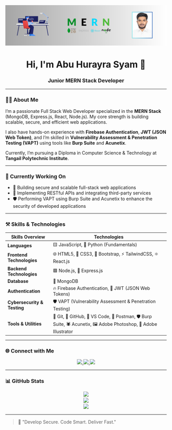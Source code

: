 <!-- Banner -->
<p align="center">
  <img src="https://raw.githubusercontent.com/abuhurayrasyam/abuhurayrasyam/main/banner.png" alt="Banner" />
</p>

<!-- Name and Designation -->
<h1 align="center">Hi, I'm Abu Hurayra Syam 👋</h1>
<h3 align="center">Junior MERN Stack Developer</h3>

---

### 🧑‍💻 About Me

I’m a passionate Full Stack Web Developer specialized in the **MERN Stack** (MongoDB, Express.js, React, Node.js). My core strength is building scalable, secure, and efficient web applications.

I also have hands-on experience with **Firebase Authentication**, **JWT (JSON Web Token)**, and I’m skilled in **Vulnerability Assessment & Penetration Testing (VAPT)** using tools like **Burp Suite** and **Acunetix**.

Currently, I’m pursuing a Diploma in Computer Science & Technology at **Tangail Polytechnic Institute**.

---

### 🚀 Currently Working On

- 🔨 Building secure and scalable full-stack web applications  
- 🧩 Implementing RESTful APIs and integrating third-party services
- 🛡️ Performing VAPT using Burp Suite and Acunetix to enhance the security of developed applications  

---

### ⚒️ Skills & Technologies

| **Skills Overview**       | **Technologies**                                                              |
|--------------------------|--------------------------------------------------------------------------------|
| **Languages**             | 🟨 JavaScript, 🐍 Python (Fundamentals)                                      |
| **Frontend Technologies** | 🌐 HTML5, 🎨 CSS3, 🎯 Bootstrap, ⚡ TailwindCSS, ⚛️ React.js                |
| **Backend Technologies**   | 🟩 Node.js, 🚂 Express.js                                                    |
| **Database**              | 🍃 MongoDB                                                                    |
| **Authentication**        | 🔥 Firebase Authentication, 🔐 JWT (JSON Web Tokens)                          |
| **Cybersecurity & Testing**| 🛡️ VAPT (Vulnerability Assessment & Penetration Testing)                      |
| **Tools & Utilities**     | 🔧 Git, 🐙 GitHub, 📝 VS Code, 🧪 Postman, 🛡️ Burp Suite, 🕷️ Acunetix, 🖼️ Adobe Photoshop, 🎨 Adobe Illustrator |

---

### 🌐 Connect with Me

<p align="center">
  <a href="https://www.linkedin.com/in/abuhurayrasyam" target="_blank">
    <img src="https://img.shields.io/badge/Connect on LinkedIn-0077B5?logo=linkedin&style=for-the-badge&logoColor=white" />
  </a>
  <a href="https://x.com/abuhurayrasyam" target="_blank">
    <img src="https://img.shields.io/badge/Follow on X-000000?logo=twitter&style=for-the-badge&logoColor=white" />
  </a>
  <a href="https://abu-hurayra-syam.web.app" target="_blank">
    <img src="https://img.shields.io/badge/Visit Portfolio-1f1f1f?logo=google-chrome&style=for-the-badge&logoColor=white" />
  </a>
</p>

---

### 📊 GitHub Stats

<p align="center">
  <img src="https://github-readme-stats.vercel.app/api?username=abuhurayrasyam&show_icons=true&theme=react&hide_border=true" />
  <br />
  <img src="https://github-readme-streak-stats.herokuapp.com/?user=abuhurayrasyam&theme=react&hide_border=true" />
  <br />
  <img src="https://github-readme-stats.vercel.app/api/top-langs/?username=abuhurayrasyam&layout=compact&theme=react&hide_border=true" />
</p>

---

> 🧠 "Develop Secure. Code Smart. Deliver Fast."
